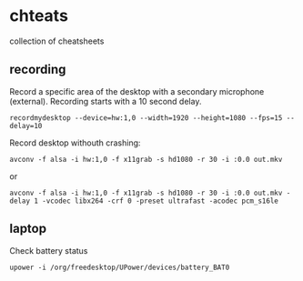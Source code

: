 chteats
=======

collection of cheatsheets

recording
---------

Record a specific area of the desktop with a secondary microphone (external).
Recording starts with a 10 second delay.

    recordmydesktop --device=hw:1,0 --width=1920 --height=1080 --fps=15 --delay=10
    
Record desktop withouth crashing:

    avconv -f alsa -i hw:1,0 -f x11grab -s hd1080 -r 30 -i :0.0 out.mkv
    
or

    avconv -f alsa -i hw:1,0 -f x11grab -s hd1080 -r 30 -i :0.0 out.mkv -delay 1 -vcodec libx264 -crf 0 -preset ultrafast -acodec pcm_s16le

laptop
------

Check battery status

    upower -i /org/freedesktop/UPower/devices/battery_BAT0

